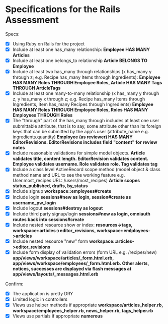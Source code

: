 # Specifications for the Rails Assessment

Specs:

- [x] Using Ruby on Rails for the project
- [x] Include at least one has_many relationship: **Employee HAS MANY Articles**
- [x] Include at least one belongs\_to relationship **Article BELONGS TO Employee**
- [x] Include at least two has\_many through relationships (x has\_many y through z; e.g. Recipe has_many Items through Ingredients): **Employee HAS MANY Roles THROUGH Employee Roles, Article HAS MANY Tags THROUGH ArticleTags**
- [x] Include at least one many-to-many relationship (x has\_many y through z, y has\_many x through z; e.g. Recipe has\_many Items through Ingredients, Item has\_many Recipes through Ingredients) **Employee HAS MANY Roles THROUGH Employee Roles, Roles HAS MANY Employees THROUGH Roles**
- [x] The "through" part of the has\_many through includes at least one user submittable attribute, that is to say, some attribute other than its foreign keys that can be submitted by the app's user (attribute\_name e.g. ingredients.quantity) **Employee (as reviewer) HAS MANY EditorRevisions. EditorRevisions includes field "content" for review notes**
- [x] Include reasonable validations for simple model objects. **Article validates title, content length. EditorRevision validates content. Employee validates username. Role validates role. Tag validates tag**
- [x] Include a class level ActiveRecord scope method (model object & class method name and URL to see the working feature e.g. User.most\_recipes URL: /users/most\_recipes) **Article scopes status_published, drafts, by_status**
- [x] Include signup **workspace::employees#create**
- [x] Include login **sessions#new as login, session#create as username_pw_login**
- [x] Include logout **sessions#destroy as logout**
- [x] Include third party signup/login **sessions#new as login, omniauth routes back into sessions#create**
- [x] Include nested resource show or index: **resources->tags, workspace::articles->editor_revisions, workspace::emlployees->articles**
- [x] Include nested resource "new" form **workspace::articles->editor_revisions**
- [x] Include form display of validation errors (form URL e.g. /recipes/new) **app/views/workspace/articles/_form.html.erb, app/views/workspace/employees/_form.html.erb. Other alerts, notices, successes are displayed via flash messages at app/views/layouts/_messages.html.erb**

Confirm:

- [x] The application is pretty DRY
- [x] Limited logic in controllers 
- [x] Views use helper methods if appropriate **workspace/articles_helper.rb, workspace/employees_helper.rb, news_helper.rb, tags_helper.rb**
- [x] Views use partials if appropriate **numerous**
